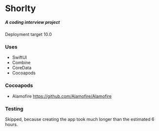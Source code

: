 # Shorlty
##### A coding interview project

Deployment target 10.0

### Uses 
- SwiftUI
- Combine
- CoreData
- Cocoapods


### Cocoapods

- Alamofire https://github.com/Alamofire/Alamofire

### Testing
Skipped, because creating the app took much longer than the estimated 6 hours.


